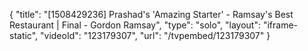 {
    "title": "[1508429236] Prashad's 'Amazing Starter' - Ramsay's Best Restaurant | Final - Gordon Ramsay",
    "type": "solo",
    "layout": "iframe-static",
    "videoId": "123179307",
    "url": "\/tvpembed\/123179307"
}